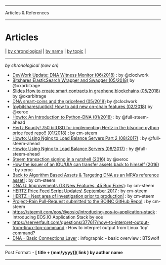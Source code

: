 *******************************
Articles & References
*******************************


Articles
==============


| [by chronological](../articles/tech_articles_chronological.md#articles--references)
 | [by name](../articles/tech_articles_byname.md#articles--references) | [by topic](../articles/tech_articles_bytopic.md#articles--references) |

***

*by chronological (now on)*



- [DevWork Update: DNA Witness Monitor (06/2018)](https://steemit.com/bitshares/@clockwork/devwork-update-bitshares-witness-monitor) : by  @cloclwork
- [Bitshares ElasticSearch Wrapper and Swagger (05/2018)](https://steemit.com/bitshares/@oxarbitrage/bitshares-elasticsearch-wrapper-and-swagger)  by @oxarbitrage
- [Slides How to create smart contracts in graphene blockchains (05/2018)](https://steemit.com/bitshares/@oxarbitrage/slides-how-to-create-smart-contracts-in-graphene-blockchains)  by @oxarbitrage
- [DNA smart-coins and the pricefeed (05/2018)](https://steemit.com/bitshares/@clockwork/bitshares-smart-coins-and-the-pricefeed) by @cloclwork
- [[pybitshares/uptick] How to add new on-chain features (02/2018)](https://steemit.com/bitshares/@xeroc/pybitshares-uptick-how-to-add-new-on-chain-features) by @xeroc
- [Howto: An Introduction to Python-DNA (01/2018)](https://steemit.com/python/@full-steem-ahead/howto-an-introduction-to-python-bitshares) : by @full-steem-ahead
- [Hertz Bounty! 750 bitUSD for implementing Hertz in the btsprice python price feed repo!! (01/2018)](https://steemit.com/bitshares/@cm-steem/hertz-bounty-750-bitusd-for-implementing-hertz-in-the-btsprice-python-price-feed-repo) : by cm-steem
- [Howto: Using Nginx to Load Balance Servers Part 2 (08/2017)](https://steemit.com/witness-category/@full-steem-ahead/howto-using-nginx-to-load-balance-servers-part-2) : by @full-steem-ahead
- [Howto: Using Nginx to Load Balance Servers (08/2017)](https://steemit.com/witness-category/@full-steem-ahead/howto-using-nginx-to-load-balance-servers) : by @full-steem-ahead
- [Steem transaction signing in a nutshell (2016)](https://steemit.com/steem/@xeroc/steem-transaction-signing-in-a-nutshell) by @xeroc
- [How the issuer of an IOU/UIA can transfer assets back to himself (2016)](https://steemit.com/bitshares/@xeroc/how-the-issuer-of-an-iouuia-can-transfer-assets-back-to-himself) : by xeroc
- [Back to Algorithm Based Assets & Targeting DNA as an MPA’s reference asset!](https://steemit.com/bitshares/@cm-steem/back-to-algorithm-based-assets-and-targeting-bts-as-an-mpa-s-reference-asset) : by cm-steem
- [DNA UI Improvements (13 New Features, 45 Bug Fixes)](https://steemit.com/beyondbitcoin/@sc-steemit/bitshares-ui-improvements-13-new-features-45-bug-fixes): by cm-steem
- [HERTZ Price Feed Script Updates! September 2017](https://steemit.com/bitshares/@cm-steem/hertz-price-feed-script-updates-september-2017) : by cm-steem
- [HERTZ - Next area of investigation prior to production!](https://steemit.com/bitshares/@cm-steem/hertz-next-area-of-investigation-prior-to-production) : by cm-steem
- [Project-Rain Pull-Request submitted to the BOINC GitHub Repo!](https://steemit.com/beyondbitcoin/@cm-steem/project-rain-pull-request-submitted-to-the-boinc-github-repo) : by cm-steem
- https://steemit.com/eos/@eosio/introducing-eos-io-application-stack : Introducing EOS.IO Application Stack by eos
- https://serverfault.com/questions/377617/how-to-interpret-output-from-linux-top-command : How to interpret output from Linux ‘top’ command?
- [DNA - Basic Connections Layer](https://steemit.com/bitshares/@btswolf/bitshares-basic-connections-layer) : infographic - basic overview  :  BTSwolf



***

Post Format: **\- \[ title + (mm/yyyy)\]\( link \) by author name**

***
